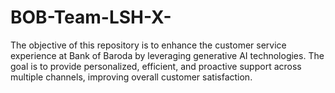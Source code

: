 # BOB-Team-LSH-X-
The objective of this repository is to enhance the customer service experience at Bank of Baroda by leveraging generative AI technologies. The goal is to provide personalized, efficient, and proactive support across multiple channels, improving overall customer satisfaction.
